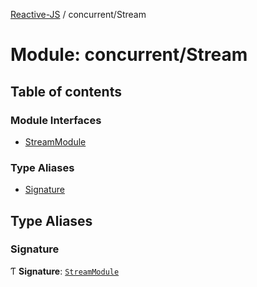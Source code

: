 [Reactive-JS](../README.md) / concurrent/Stream

# Module: concurrent/Stream

## Table of contents

### Module Interfaces

- [StreamModule](../interfaces/concurrent_Stream.StreamModule.md)

### Type Aliases

- [Signature](concurrent_Stream.md#signature)

## Type Aliases

### Signature

Ƭ **Signature**: [`StreamModule`](../interfaces/concurrent_Stream.StreamModule.md)
